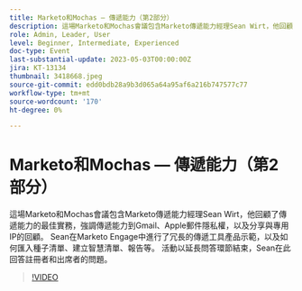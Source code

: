 ```yaml
---
title: Marketo和Mochas — 傳遞能力（第2部分）
description: 這場Marketo和Mochas會議包含Marketo傳遞能力經理Sean Wirt，他回顧了傳遞能力的最佳實務，強調傳遞能力到Gmail、Apple郵件隱私權，以及分享與專用IP的回顧。 Sean在Marketo Engage中進行了冗長的傳遞工具產品示範，以及如何匯入種子清單、建立智慧清單、報告等。 活動以延長問答環節結束，Sean在此回答註冊者和出席者的問題。
role: Admin, Leader, User
level: Beginner, Intermediate, Experienced
doc-type: Event
last-substantial-update: 2023-05-03T00:00:00Z
jira: KT-13134
thumbnail: 3418668.jpeg
source-git-commit: edd0bdb28a9b3d065a64a95af6a216b747577c77
workflow-type: tm+mt
source-wordcount: '170'
ht-degree: 0%

---
```



# Marketo和Mochas — 傳遞能力（第2部分）

這場Marketo和Mochas會議包含Marketo傳遞能力經理Sean Wirt，他回顧了傳遞能力的最佳實務，強調傳遞能力到Gmail、Apple郵件隱私權，以及分享與專用IP的回顧。 Sean在Marketo Engage中進行了冗長的傳遞工具產品示範，以及如何匯入種子清單、建立智慧清單、報告等。 活動以延長問答環節結束，Sean在此回答註冊者和出席者的問題。

>[!VIDEO](https://video.tv.adobe.com/v/3418668/?learn=on)
